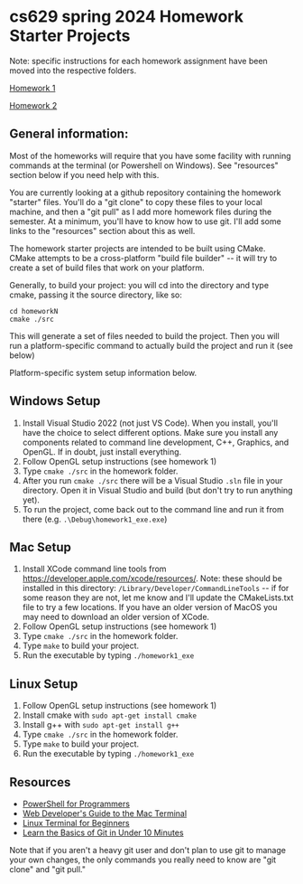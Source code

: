 # cs629 spring 2024 Homework Starter Projects

Note: specific instructions for each homework assignment have been moved into the respective folders.

[Homework 1](homework1/)

[Homework 2](homework2/)

## General information:

Most of the homeworks will require that you have some facility with running commands at the terminal (or Powershell on Windows). See "resources" section below if you need help with this.

You are currently looking at a github repository containing the homework "starter" files. You'll do a "git clone" to copy these files to your local machine, and then a "git pull" as I add more homework files during the semester. At a minimum, you'll have to know how to use git. I'll add some links to the "resources" section about this as well.

The homework starter projects are intended to be built using CMake. CMake attempts to be a cross-platform "build file builder" -- it will try to create a set of build files that work on your platform.

Generally, to build your project: you will cd into the directory and type cmake, passing it the source directory, like so:

```
cd homeworkN
cmake ./src
```

This will generate a set of files needed to build the project. Then you will run a platform-specific command to actually build the project and run it (see below)

Platform-specific system setup information below.

## Windows Setup

1. Install Visual Studio 2022 (not just VS Code). When you install, you'll have the choice to select different options. Make sure you install any components related to command line development, C++, Graphics, and OpenGL. If in doubt, just install everything.
1. Follow OpenGL setup instructions (see homework 1)
1. Type `cmake ./src` in the homework folder.
1. After you run `cmake ./src` there will be a Visual Studio `.sln` file in your directory. Open it in Visual Studio and build (but don't try to run anything yet).
1. To run the project, come back out to the command line and run it from there (e.g. `.\Debug\homework1_exe.exe`)

## Mac Setup

1. Install XCode command line tools from https://developer.apple.com/xcode/resources/. Note: these should be installed in this directory: `/Library/Developer/CommandLineTools` -- if for some reason they are not, let me know and I'll update the CMakeLists.txt file to try a few locations. If you have an older version of MacOS you may need to download an older version of XCode.
1. Follow OpenGL setup instructions (see homework 1)
1. Type `cmake ./src` in the homework folder.
1. Type `make` to build your project.
1. Run the executable by typing `./homework1_exe`

## Linux Setup

1. Follow OpenGL setup instructions (see homework 1)
1. Install cmake with `sudo apt-get install cmake`
1. Install g++ with `sudo apt-get install g++`
1. Type `cmake ./src` in the homework folder.
1. Type `make` to build your project.
1. Run the executable by typing `./homework1_exe`

## Resources
* [PowerShell for Programmers](https://devblogs.microsoft.com/scripting/powershell-for-programmers-a-quick-start-guide/)
* [Web Developer's Guide to the Mac Terminal](https://scrimba.com/articles/web-developer-terminal/)
* [Linux Terminal for Beginners](https://ubuntu.com/tutorials/command-line-for-beginners#1-overview)
* [Learn the Basics of Git in Under 10 Minutes](https://www.freecodecamp.org/news/learn-the-basics-of-git-in-under-10-minutes-da548267cc91/)

Note that if you aren't a heavy git user and don't plan to use git to manage your own changes, the only commands you really need to know are "git clone" and "git pull."